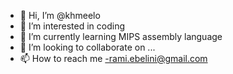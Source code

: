 - 👋 Hi, I’m @khmeelo
- 👀 I’m interested in coding
- 🌱 I’m currently learning MIPS assembly language 
- 💞️ I’m looking to collaborate on ...
- 📫 How to reach me -rami.ebelini@gmail.com

<!---
khmeelo/khmeelo is a ✨ special ✨ repository because its `README.md` (this file) appears on your GitHub profile.
You can click the Preview link to take a look at your changes.
--->
